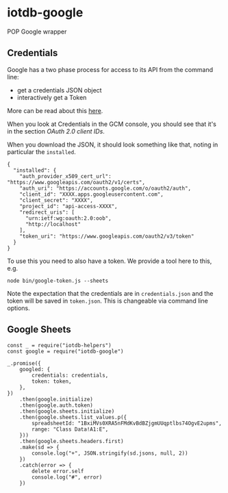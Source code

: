 # iotdb-google
POP Google wrapper

## Credentials

Google has a two phase process for access to its API
from the command line:

* get a credentials JSON object
* interactively get a Token

More can be read about this
[here](https://developers.google.com/sheets/api/quickstart/nodejs).

When you look at Credentials in the GCM console, you 
should see that it's in the section *OAuth 2.0 client IDs*.

When you download the JSON, it should look something like that,
noting in particular the `installed`.

    {
      "installed": {
        "auth_provider_x509_cert_url": "https://www.googleapis.com/oauth2/v1/certs", 
        "auth_uri": "https://accounts.google.com/o/oauth2/auth", 
        "client_id": "XXXX.apps.googleusercontent.com", 
        "client_secret": "XXXX", 
        "project_id": "api-access-XXXX", 
        "redirect_uris": [
          "urn:ietf:wg:oauth:2.0:oob", 
          "http://localhost"
        ], 
        "token_uri": "https://www.googleapis.com/oauth2/v3/token"
      }
    }

To use this you need to also have a token.
We provide a tool here to this, e.g.

    node bin/google-token.js --sheets 

Note the expectation that the credentials are in `credentials.json`
and the token will be saved in `token.json`. 
This is changeable via command line options.

## Google Sheets

    const _ = require("iotdb-helpers")
    const google = require("iotdb-google")

    _.promise({
        googled: {
            credentials: credentials,
            token: token,
        },
    })
        .then(google.initialize)
        .then(google.auth.token)
        .then(google.sheets.initialize)
        .then(google.sheets.list_values.p({
            spreadsheetId: "1BxiMVs0XRA5nFMdKvBdBZjgmUUqptlbs74OgvE2upms",
            range: "Class Data!A1:E",
        }))
        .then(google.sheets.headers.first)
        .make(sd => {
            console.log("+", JSON.stringify(sd.jsons, null, 2))
        })
        .catch(error => {
            delete error.self
            console.log("#", error)
        })

